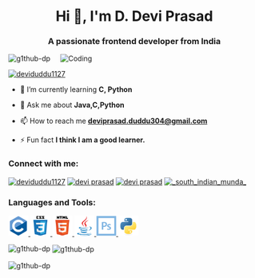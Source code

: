 <h1 align="center">Hi 👋, I'm D. Devi Prasad</h1>
<h3 align="center">A passionate frontend developer from India</h3>
<img align="right" alt="Coding" width="400" src="https://camo.githubusercontent.com/cae12fddd9d6982901d82580bdf321d81fb299141098ca1c2d4891870827bf17/68747470733a2f2f6d69726f2e6d656469756d2e636f6d2f6d61782f313336302f302a37513379765349765f7430696f4a2d5a2e676966">

<p align="left"> <img src="https://komarev.com/ghpvc/?username=g1thub-dp&label=Profile%20views&color=0e75b6&style=flat" alt="g1thub-dp" /> </p>

<p align="left"> <a href="https://twitter.com/deviduddu1127" target="blank"><img src="https://img.shields.io/twitter/follow/deviduddu1127?logo=twitter&style=for-the-badge" alt="deviduddu1127" /></a> </p>

- 🌱 I’m currently learning **C, Python**

- 💬 Ask me about **Java,C,Python**

- 📫 How to reach me **deviprasad.duddu304@gmail.com**

- ⚡ Fun fact **I think I am a good learner.**

<h3 align="left">Connect with me:</h3>
<p align="left">
<a href="https://twitter.com/deviduddu1127" target="blank"><img align="center" src="https://raw.githubusercontent.com/rahuldkjain/github-profile-readme-generator/master/src/images/icons/Social/twitter.svg" alt="deviduddu1127" height="30" width="40" /></a>
<a href="https://linkedin.com/in/devi prasad" target="blank"><img align="center" src="https://raw.githubusercontent.com/rahuldkjain/github-profile-readme-generator/master/src/images/icons/Social/linked-in-alt.svg" alt="devi prasad" height="30" width="40" /></a>
<a href="https://fb.com/devi prasad" target="blank"><img align="center" src="https://raw.githubusercontent.com/rahuldkjain/github-profile-readme-generator/master/src/images/icons/Social/facebook.svg" alt="devi prasad" height="30" width="40" /></a>
<a href="https://instagram.com/_south_indian_munda_" target="blank"><img align="center" src="https://raw.githubusercontent.com/rahuldkjain/github-profile-readme-generator/master/src/images/icons/Social/instagram.svg" alt="_south_indian_munda_" height="30" width="40" /></a>
</p>

<h3 align="left">Languages and Tools:</h3>
<p align="left"> <a href="https://www.cprogramming.com/" target="_blank" rel="noreferrer"> <img src="https://raw.githubusercontent.com/devicons/devicon/master/icons/c/c-original.svg" alt="c" width="40" height="40"/> </a> <a href="https://www.w3schools.com/css/" target="_blank" rel="noreferrer"> <img src="https://raw.githubusercontent.com/devicons/devicon/master/icons/css3/css3-original-wordmark.svg" alt="css3" width="40" height="40"/> </a> <a href="https://www.w3.org/html/" target="_blank" rel="noreferrer"> <img src="https://raw.githubusercontent.com/devicons/devicon/master/icons/html5/html5-original-wordmark.svg" alt="html5" width="40" height="40"/> </a> <a href="https://www.java.com" target="_blank" rel="noreferrer"> <img src="https://raw.githubusercontent.com/devicons/devicon/master/icons/java/java-original.svg" alt="java" width="40" height="40"/> </a> <a href="https://www.photoshop.com/en" target="_blank" rel="noreferrer"> <img src="https://raw.githubusercontent.com/devicons/devicon/master/icons/photoshop/photoshop-line.svg" alt="photoshop" width="40" height="40"/> </a> <a href="https://www.python.org" target="_blank" rel="noreferrer"> <img src="https://raw.githubusercontent.com/devicons/devicon/master/icons/python/python-original.svg" alt="python" width="40" height="40"/> </a> </p>

<p><img align="left" src="https://github-readme-stats.vercel.app/api/top-langs?username=g1thub-dp&show_icons=true&locale=en&layout=compact" alt="g1thub-dp" /></p>

<p>&nbsp;<img align="center" src="https://github-readme-stats.vercel.app/api?username=g1thub-dp&show_icons=true&locale=en" alt="g1thub-dp" /></p>

<p><img align="center" src="https://github-readme-streak-stats.herokuapp.com/?user=g1thub-dp&" alt="g1thub-dp" /></p>
